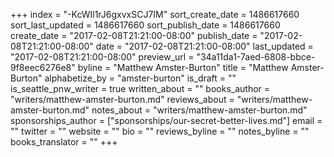 +++
index = "-KcWIl1rJ6gxvxSCJ7IM"
sort_create_date = 1486617660
sort_last_updated = 1486617660
sort_publish_date = 1486617660
create_date = "2017-02-08T21:21:00-08:00"
publish_date = "2017-02-08T21:21:00-08:00"
date = "2017-02-08T21:21:00-08:00"
last_updated = "2017-02-08T21:21:00-08:00"
preview_url = "34a11da1-7aed-6808-bbce-9f8eec6276e8"
byline = "Matthew Amster-Burton"
title = "Matthew Amster-Burton"
alphabetize_by = "amster-burton"
is_draft = ""
is_seattle_pnw_writer = true
written_about = ""
books_author = "writers/matthew-amster-burton.md"
reviews_about = "writers/matthew-amster-burton.md"
notes_about = "writers/matthew-amster-burton.md"
sponsorships_author = ["sponsorships/our-secret-better-lives.md"]
email = ""
twitter = ""
website = ""
bio = ""
reviews_byline = ""
notes_byline = ""
books_translator = ""
+++
